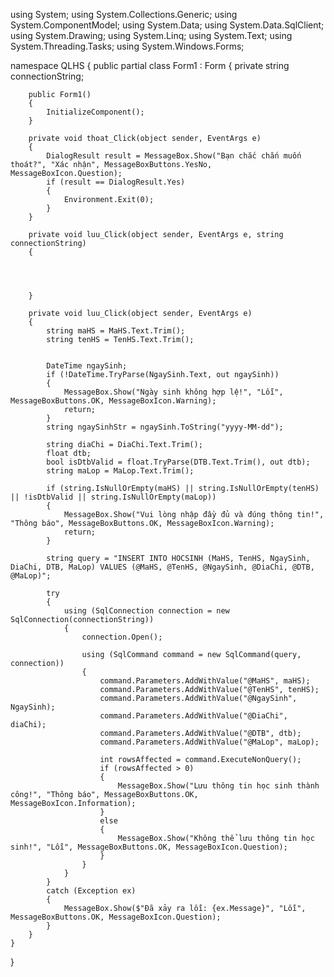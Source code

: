 using System;
using System.Collections.Generic;
using System.ComponentModel;
using System.Data;
using System.Data.SqlClient;
using System.Drawing;
using System.Linq;
using System.Text;
using System.Threading.Tasks;
using System.Windows.Forms;

namespace QLHS
{
    public partial class Form1 : Form
    {
        private string connectionString;

        public Form1()
        {
            InitializeComponent();
        }

        private void thoat_Click(object sender, EventArgs e)
        {
            DialogResult result = MessageBox.Show("Bạn chắc chắn muốn thoát?", "Xác nhận", MessageBoxButtons.YesNo, MessageBoxIcon.Question);
            if (result == DialogResult.Yes)
            {
                Environment.Exit(0);
            }
        }

        private void luu_Click(object sender, EventArgs e, string connectionString)
        {


            

        }

        private void luu_Click(object sender, EventArgs e)
        {
            string maHS = MaHS.Text.Trim();
            string tenHS = TenHS.Text.Trim();


            DateTime ngaySinh;
            if (!DateTime.TryParse(NgaySinh.Text, out ngaySinh))
            {
                MessageBox.Show("Ngày sinh không hợp lệ!", "Lỗi", MessageBoxButtons.OK, MessageBoxIcon.Warning);
                return;
            }
            string ngaySinhStr = ngaySinh.ToString("yyyy-MM-dd");

            string diaChi = DiaChi.Text.Trim();
            float dtb;
            bool isDtbValid = float.TryParse(DTB.Text.Trim(), out dtb);
            string maLop = MaLop.Text.Trim();

            if (string.IsNullOrEmpty(maHS) || string.IsNullOrEmpty(tenHS) || !isDtbValid || string.IsNullOrEmpty(maLop))
            {
                MessageBox.Show("Vui lòng nhập đầy đủ và đúng thông tin!", "Thông báo", MessageBoxButtons.OK, MessageBoxIcon.Warning);
                return;
            }

            string query = "INSERT INTO HOCSINH (MaHS, TenHS, NgaySinh, DiaChi, DTB, MaLop) VALUES (@MaHS, @TenHS, @NgaySinh, @DiaChi, @DTB, @MaLop)";

            try
            {
                using (SqlConnection connection = new SqlConnection(connectionString))
                {
                    connection.Open();

                    using (SqlCommand command = new SqlCommand(query, connection))
                    {
                        command.Parameters.AddWithValue("@MaHS", maHS);
                        command.Parameters.AddWithValue("@TenHS", tenHS);
                        command.Parameters.AddWithValue("@NgaySinh", NgaySinh);
                        command.Parameters.AddWithValue("@DiaChi", diaChi);
                        command.Parameters.AddWithValue("@DTB", dtb);
                        command.Parameters.AddWithValue("@MaLop", maLop);

                        int rowsAffected = command.ExecuteNonQuery();
                        if (rowsAffected > 0)
                        {
                            MessageBox.Show("Lưu thông tin học sinh thành công!", "Thông báo", MessageBoxButtons.OK, MessageBoxIcon.Information);
                        }
                        else
                        {
                            MessageBox.Show("Không thể lưu thông tin học sinh!", "Lỗi", MessageBoxButtons.OK, MessageBoxIcon.Question);
                        }
                    }
                }
            }
            catch (Exception ex)
            {
                MessageBox.Show($"Đã xảy ra lỗi: {ex.Message}", "Lỗi", MessageBoxButtons.OK, MessageBoxIcon.Question);
            }
        }
    }
}
